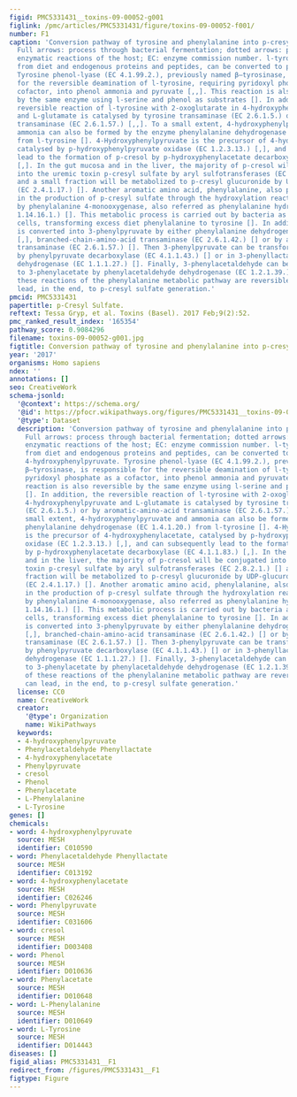 ```yaml
---
figid: PMC5331431__toxins-09-00052-g001
figlink: /pmc/articles/PMC5331431/figure/toxins-09-00052-f001/
number: F1
caption: 'Conversion pathway of tyrosine and phenylalanine into p-cresyl sulfate.
  Full arrows: process through bacterial fermentation; dotted arrows: process through
  enzymatic reactions of the host; EC: enzyme commission number. l-tyrosine, derived
  from diet and endogenous proteins and peptides, can be converted to phenol and 4-hydroxyphenylpyruvate.
  Tyrosine phenol-lyase (EC 4.1.99.2.), previously named β–tyrosinase, is responsible
  for the reversible deamination of l-tyrosine, requiring pyridoxyl phosphate as a
  cofactor, into phenol ammonia and pyruvate [,,]. This reaction is also reversible
  by the same enzyme using l-serine and phenol as substrates []. In addition, the
  reversible reaction of l-tyrosine with 2-oxoglutarate in 4-hydroxyphenylpyruvate
  and L-glutamate is catalysed by tyrosine transaminase (EC 2.6.1.5.) or by aromatic-amino-acid
  transaminase (EC 2.6.1.57.) [,,]. To a small extent, 4-hydroxyphenylpyruvate and
  ammonia can also be formed by the enzyme phenylalanine dehydrogenase (EC 1.4.1.20.)
  from l-tyrosine []. 4-Hydroxyphenylpyruvate is the precursor of 4-hydroxyphenylacetate,
  catalysed by p-hydroxyphenylpyruvate oxidase (EC 1.2.3.13.) [,], and can subsequently
  lead to the formation of p-cresol by p-hydroxyphenylacetate decarboxylase (EC 4.1.1.83.)
  [,]. In the gut mucosa and in the liver, the majority of p-cresol will be conjugated
  into the uremic toxin p-cresyl sulfate by aryl sulfotransferases (EC 2.8.2.1.) []
  and a small fraction will be metabolized to p-cresyl glucuronide by UDP-glucuronyltransferases
  (EC 2.4.1.17.) []. Another aromatic amino acid, phenylalanine, also plays a role
  in the production of p-cresyl sulfate through the hydroxylation reaction to tyrosine
  by phenylalanine 4-monooxygenase, also referred as phenylalanine hydroxylase (EC
  1.14.16.1.) []. This metabolic process is carried out by bacteria as well by liver
  cells, transforming excess diet phenylalanine to tyrosine []. In addition, phenylalanine
  is converted into 3-phenylpyruvate by either phenylalanine dehydrogenase (EC 1.4.1.20.)
  [,], branched-chain-amino-acid transaminase (EC 2.6.1.42.) [] or by aromatic-amino-acid
  transaminase (EC 2.6.1.57.) []. Then 3-phenylpyruvate can be transformed in 3-phenylacetaldehyde
  by phenylpyruvate decarboxylase (EC 4.1.1.43.) [] or in 3-phenyllactate by l-lactate
  dehydrogenase (EC 1.1.1.27.) []. Finally, 3-phenylacetaldehyde can be converted
  to 3-phenylacetate by phenylacetaldehyde dehydrogenase (EC 1.2.1.39.) [,]. All of
  these reactions of the phenylalanine metabolic pathway are reversible, which can
  lead, in the end, to p-cresyl sulfate generation.'
pmcid: PMC5331431
papertitle: p-Cresyl Sulfate.
reftext: Tessa Gryp, et al. Toxins (Basel). 2017 Feb;9(2):52.
pmc_ranked_result_index: '165354'
pathway_score: 0.9084296
filename: toxins-09-00052-g001.jpg
figtitle: Conversion pathway of tyrosine and phenylalanine into p-cresyl sulfate
year: '2017'
organisms: Homo sapiens
ndex: ''
annotations: []
seo: CreativeWork
schema-jsonld:
  '@context': https://schema.org/
  '@id': https://pfocr.wikipathways.org/figures/PMC5331431__toxins-09-00052-g001.html
  '@type': Dataset
  description: 'Conversion pathway of tyrosine and phenylalanine into p-cresyl sulfate.
    Full arrows: process through bacterial fermentation; dotted arrows: process through
    enzymatic reactions of the host; EC: enzyme commission number. l-tyrosine, derived
    from diet and endogenous proteins and peptides, can be converted to phenol and
    4-hydroxyphenylpyruvate. Tyrosine phenol-lyase (EC 4.1.99.2.), previously named
    β–tyrosinase, is responsible for the reversible deamination of l-tyrosine, requiring
    pyridoxyl phosphate as a cofactor, into phenol ammonia and pyruvate [,,]. This
    reaction is also reversible by the same enzyme using l-serine and phenol as substrates
    []. In addition, the reversible reaction of l-tyrosine with 2-oxoglutarate in
    4-hydroxyphenylpyruvate and L-glutamate is catalysed by tyrosine transaminase
    (EC 2.6.1.5.) or by aromatic-amino-acid transaminase (EC 2.6.1.57.) [,,]. To a
    small extent, 4-hydroxyphenylpyruvate and ammonia can also be formed by the enzyme
    phenylalanine dehydrogenase (EC 1.4.1.20.) from l-tyrosine []. 4-Hydroxyphenylpyruvate
    is the precursor of 4-hydroxyphenylacetate, catalysed by p-hydroxyphenylpyruvate
    oxidase (EC 1.2.3.13.) [,], and can subsequently lead to the formation of p-cresol
    by p-hydroxyphenylacetate decarboxylase (EC 4.1.1.83.) [,]. In the gut mucosa
    and in the liver, the majority of p-cresol will be conjugated into the uremic
    toxin p-cresyl sulfate by aryl sulfotransferases (EC 2.8.2.1.) [] and a small
    fraction will be metabolized to p-cresyl glucuronide by UDP-glucuronyltransferases
    (EC 2.4.1.17.) []. Another aromatic amino acid, phenylalanine, also plays a role
    in the production of p-cresyl sulfate through the hydroxylation reaction to tyrosine
    by phenylalanine 4-monooxygenase, also referred as phenylalanine hydroxylase (EC
    1.14.16.1.) []. This metabolic process is carried out by bacteria as well by liver
    cells, transforming excess diet phenylalanine to tyrosine []. In addition, phenylalanine
    is converted into 3-phenylpyruvate by either phenylalanine dehydrogenase (EC 1.4.1.20.)
    [,], branched-chain-amino-acid transaminase (EC 2.6.1.42.) [] or by aromatic-amino-acid
    transaminase (EC 2.6.1.57.) []. Then 3-phenylpyruvate can be transformed in 3-phenylacetaldehyde
    by phenylpyruvate decarboxylase (EC 4.1.1.43.) [] or in 3-phenyllactate by l-lactate
    dehydrogenase (EC 1.1.1.27.) []. Finally, 3-phenylacetaldehyde can be converted
    to 3-phenylacetate by phenylacetaldehyde dehydrogenase (EC 1.2.1.39.) [,]. All
    of these reactions of the phenylalanine metabolic pathway are reversible, which
    can lead, in the end, to p-cresyl sulfate generation.'
  license: CC0
  name: CreativeWork
  creator:
    '@type': Organization
    name: WikiPathways
  keywords:
  - 4-hydroxyphenylpyruvate
  - Phenylacetaldehyde Phenyllactate
  - 4-hydroxyphenylacetate
  - Phenylpyruvate
  - cresol
  - Phenol
  - Phenylacetate
  - L-Phenylalanine
  - L-Tyrosine
genes: []
chemicals:
- word: 4-hydroxyphenylpyruvate
  source: MESH
  identifier: C010590
- word: Phenylacetaldehyde Phenyllactate
  source: MESH
  identifier: C013192
- word: 4-hydroxyphenylacetate
  source: MESH
  identifier: C026246
- word: Phenylpyruvate
  source: MESH
  identifier: C031606
- word: cresol
  source: MESH
  identifier: D003408
- word: Phenol
  source: MESH
  identifier: D010636
- word: Phenylacetate
  source: MESH
  identifier: D010648
- word: L-Phenylalanine
  source: MESH
  identifier: D010649
- word: L-Tyrosine
  source: MESH
  identifier: D014443
diseases: []
figid_alias: PMC5331431__F1
redirect_from: /figures/PMC5331431__F1
figtype: Figure
---
```


